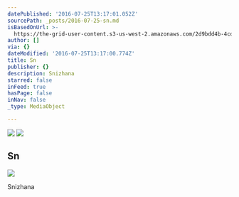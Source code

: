 ```yaml
---
datePublished: '2016-07-25T13:17:01.052Z'
sourcePath: _posts/2016-07-25-sn.md
isBasedOnUrl: >-
  https://the-grid-user-content.s3-us-west-2.amazonaws.com/2d9bdd4b-4cd5-470f-b592-4e1d853cfe8d.jpg
author: []
via: {}
dateModified: '2016-07-25T13:17:00.774Z'
title: Sn
publisher: {}
description: Snizhana
starred: false
inFeed: true
hasPage: false
inNav: false
_type: MediaObject

---
```

![](https://imgflo.herokuapp.com/graph/vahj1ThiexotieMo/dfba5bd41046aa3f8011b97296f8dcef/croprotate.jpg?cropheight=1079&cropwidth=1616&degrees=0&input=https%3A%2F%2Fthe-grid-user-content.s3-us-west-2.amazonaws.com%2F2d9bdd4b-4cd5-470f-b592-4e1d853cfe8d.jpg&x=0&y=0)
![](https://imgflo.herokuapp.com/graph/vahj1ThiexotieMo/c11517d9f4076bd4024622cd2070577d/croprotate.jpg?cropheight=1079&cropwidth=1616&degrees=0&input=https%3A%2F%2Fthe-grid-user-content.s3-us-west-2.amazonaws.com%2Fa2a08903-04c6-4083-be35-8c70c02a8709.jpg&x=0&y=0)

## Sn
![](https://imgflo.herokuapp.com/graph/vahj1ThiexotieMo/a1a098482aa5d47ea44c8c65f01dbb8d/croprotate.jpg?cropheight=1079&cropwidth=1616&degrees=0&input=https%3A%2F%2Fthe-grid-user-content.s3-us-west-2.amazonaws.com%2F19d5d614-9ff2-46be-94e2-093ef988da77.jpg&x=0&y=0)

Snizhana
